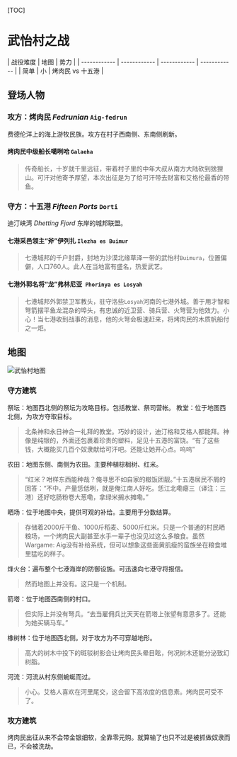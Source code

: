 [TOC]

# 武怡村之战
| 战役难度 |  地图  | 势力  |
| ------------ | ------------ | ------------ | ------------ |
| 简单 |  小  |  烤肉民 vs 十五港 |

## 登场人物

### 攻方：烤肉民 *Fedrunian* `Aig-fedrun`
费德伦洋上的海上游牧民族。攻方在村子西南侧、东南侧刷新。

#### 烤肉民中级船长噶咧哈 `Galaeha`
>传奇船长，十岁就千里远征，带着村子里的中年大叔从南方大陆砍到猞狸山。可汗对他寄予厚望，本次出征是为了给可汗带去财富和艾格伦最香的带鱼。

### 守方：十五港 *Fifteen Ports* `Dorti`
迪汀峡湾 *Dhetting Fjord* 东岸的城邦联盟。

#### 七港采邑领主“斧”伊列扎 `Ilezha es Buimur`
>七港城邦的千户封爵，封地为沙漠北缘草泽一带的武怡村`Buimura`，位置偏僻，人口760人。此人在当地富有盛名，热爱武艺。

#### 七港外郭名将“龙”弗林尼亚` Phorinya es Losyah`
>七港城邦外郭禁卫军教头，驻守洛些`Losyah`河南的七港外城。善于用才智和弩箭摆平鱼龙混杂的埠头，有忠诚的近卫营、骑兵营、火弩营为他效力。小心！当七港收到战事的消息，他的火弩会极速赶来，将烤肉民的木质帆船付之一炬。

## 地图
![武怡村地图](Buimura.jpg "武怡村地图")

### 守方建筑
祭坛：地图西北侧的祭坛为攻略目标。包括教堂、祭司营帐。
教堂：位于地图西北侧，为攻方夺取目标。
> 北条神和永日神合一礼拜的教堂。巧妙的设计，迪汀格和艾格人都能拜。神像是纯银的，外面还包裹着珍贵的塑料，足见十五港的富饶。“有了这些钱，大概能买几百个奴隶献给可汗吧。还能让她开心点。呜呜”

农田：地图东侧、南侧为农田。主要种植棕榈树、红米。
> “红米？咁样东西能种哉？俺寻思不如自家的糍饭团靓。”十五港居民不屑的回答：“不中。产量恁低咧，就是俺江南人好吃。恁江北嘞瘪三（译注：三港）还好吃肠粉卷大葱嘞，拿绿米搁水摊嘞。”

晒场：位于地图中央，提供可观的补给。主要用于分数结算。
> 存储着2000斤干鱼、1000斤稻麦、5000斤红米。只是一个普通的村民晒粮场，一个烤肉民大副甚至水手一辈子也没见过这么多粮食。虽然Wargame: Aig没有补给系统，但可以想象这些面黄肌瘦的蛮族坐在粮食堆里猛吃的样子。

烽火台：遍布整个七港海岸的防御设施。可迅速向七港守将报信。
>然而地图上并没有。这只是一个机制。

箭塔：位于地图西南侧的村口。
>但实际上并没有弩兵。“去当雇佣兵比天天在箭塔上张望有意思多了。还能为她买辆马车。”

橡树林：位于地图西北侧。对于攻方为不可穿越地形。
>高大的树木中投下的斑驳树影会让烤肉民头晕目眩，何况树木还能分泌致幻树脂。

河流：河流从村东侧蜿蜒而过。
>小心。艾格人喜欢在河里尾交，这会留下高浓度的信息素。烤肉民可受不了。

### 攻方建筑
烤肉民出征从来不会带金银细软，全靠零元购。就算输了也只不过是被抓做奴隶而已，不会被洗劫。
